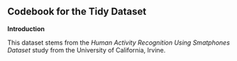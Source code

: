 ## Codebook for the Tidy Dataset

**Introduction**

This dataset stems from the *Human Activity Recognition Using Smatphones Dataset* study from the University of California, Irvine.  
